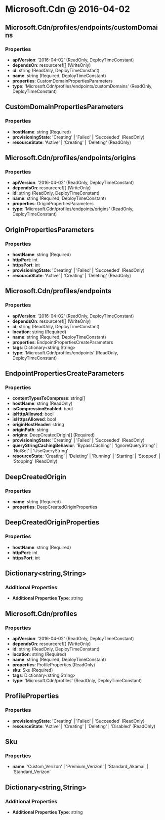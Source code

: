 # Microsoft.Cdn @ 2016-04-02

## Microsoft.Cdn/profiles/endpoints/customDomains
### Properties
* **apiVersion**: '2016-04-02' (ReadOnly, DeployTimeConstant)
* **dependsOn**: resourceref[] (WriteOnly)
* **id**: string (ReadOnly, DeployTimeConstant)
* **name**: string (Required, DeployTimeConstant)
* **properties**: CustomDomainPropertiesParameters
* **type**: 'Microsoft.Cdn/profiles/endpoints/customDomains' (ReadOnly, DeployTimeConstant)

## CustomDomainPropertiesParameters
### Properties
* **hostName**: string (Required)
* **provisioningState**: 'Creating' | 'Failed' | 'Succeeded' (ReadOnly)
* **resourceState**: 'Active' | 'Creating' | 'Deleting' (ReadOnly)

## Microsoft.Cdn/profiles/endpoints/origins
### Properties
* **apiVersion**: '2016-04-02' (ReadOnly, DeployTimeConstant)
* **dependsOn**: resourceref[] (WriteOnly)
* **id**: string (ReadOnly, DeployTimeConstant)
* **name**: string (Required, DeployTimeConstant)
* **properties**: OriginPropertiesParameters
* **type**: 'Microsoft.Cdn/profiles/endpoints/origins' (ReadOnly, DeployTimeConstant)

## OriginPropertiesParameters
### Properties
* **hostName**: string (Required)
* **httpPort**: int
* **httpsPort**: int
* **provisioningState**: 'Creating' | 'Failed' | 'Succeeded' (ReadOnly)
* **resourceState**: 'Active' | 'Creating' | 'Deleting' (ReadOnly)

## Microsoft.Cdn/profiles/endpoints
### Properties
* **apiVersion**: '2016-04-02' (ReadOnly, DeployTimeConstant)
* **dependsOn**: resourceref[] (WriteOnly)
* **id**: string (ReadOnly, DeployTimeConstant)
* **location**: string (Required)
* **name**: string (Required, DeployTimeConstant)
* **properties**: EndpointPropertiesCreateParameters
* **tags**: Dictionary<string,String>
* **type**: 'Microsoft.Cdn/profiles/endpoints' (ReadOnly, DeployTimeConstant)

## EndpointPropertiesCreateParameters
### Properties
* **contentTypesToCompress**: string[]
* **hostName**: string (ReadOnly)
* **isCompressionEnabled**: bool
* **isHttpAllowed**: bool
* **isHttpsAllowed**: bool
* **originHostHeader**: string
* **originPath**: string
* **origins**: DeepCreatedOrigin[] (Required)
* **provisioningState**: 'Creating' | 'Failed' | 'Succeeded' (ReadOnly)
* **queryStringCachingBehavior**: 'BypassCaching' | 'IgnoreQueryString' | 'NotSet' | 'UseQueryString'
* **resourceState**: 'Creating' | 'Deleting' | 'Running' | 'Starting' | 'Stopped' | 'Stopping' (ReadOnly)

## DeepCreatedOrigin
### Properties
* **name**: string (Required)
* **properties**: DeepCreatedOriginProperties

## DeepCreatedOriginProperties
### Properties
* **hostName**: string (Required)
* **httpPort**: int
* **httpsPort**: int

## Dictionary<string,String>
### Additional Properties
* **Additional Properties Type**: string

## Microsoft.Cdn/profiles
### Properties
* **apiVersion**: '2016-04-02' (ReadOnly, DeployTimeConstant)
* **dependsOn**: resourceref[] (WriteOnly)
* **id**: string (ReadOnly, DeployTimeConstant)
* **location**: string (Required)
* **name**: string (Required, DeployTimeConstant)
* **properties**: ProfileProperties (ReadOnly)
* **sku**: Sku (Required)
* **tags**: Dictionary<string,String>
* **type**: 'Microsoft.Cdn/profiles' (ReadOnly, DeployTimeConstant)

## ProfileProperties
### Properties
* **provisioningState**: 'Creating' | 'Failed' | 'Succeeded' (ReadOnly)
* **resourceState**: 'Active' | 'Creating' | 'Deleting' | 'Disabled' (ReadOnly)

## Sku
### Properties
* **name**: 'Custom_Verizon' | 'Premium_Verizon' | 'Standard_Akamai' | 'Standard_Verizon'

## Dictionary<string,String>
### Additional Properties
* **Additional Properties Type**: string

